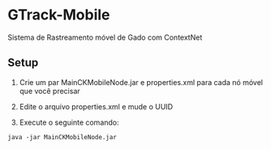 # GTrack-Mobile

Sistema de Rastreamento móvel de Gado com ContextNet

## Setup
1. Crie um par MainCKMobileNode.jar e properties.xml para cada nó móvel que você precisar 

2. Edite o arquivo properties.xml e mude o UUID

3. Execute o seguinte comando:
```
java -jar MainCKMobileNode.jar
```